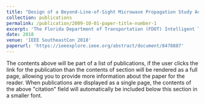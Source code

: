 ```yaml
---
title: "Design of a Beyond-Line-of-Sight Microwave Propagation Study Across the Gulf of Mexico"
collection: publications
permalink: /publication/2009-10-01-paper-title-number-1
excerpt: 'The Florida Department of Transportation (FDOT) Intelligent Transportation System (ITS) uses statewide, redundant, physically separate, fiber and microwave communications networks for mission critical services. However, there are two specific geographical regions that do not support redundant, physically separate networks. These two regions are the Florida panhandle and the Florida Keys. It may be possible to remove this vulnerability and implement a redundant communication path by utilizing a beyond Line-of-Sight(b-LoS) microwave link. A b-LoS microwave link uses the atmospheric evaporative duct which can be present immediately above large bodies of water. A propagation study project is underway that will investigate using this evaporative duct to create a 500-mile microwave link, across the Gulf of Mexico, between Key West and Destin, Florida. Such a link could potentially create an opportunity to introduce redundancy for both vulnerable geographic regions at the same time. This study will require the remote operation of two temporary microwave propagation test stations over an extended period. The separate transmit and receive test stations will use two candidate microwave frequencies for one-way link tests between the two locations. At the end of the propagation study, the results will be published and recommendations on next steps will be presented to the FDOT.'
date: 2018
venue: 'IEEE SoutheastCon 2018'
paperurl: 'https://ieeexplore.ieee.org/abstract/document/8478887'
---
```


The contents above will be part of a list of publications, if the user clicks the link for the publication than the contents of section will be rendered as a full page, allowing you to provide more information about the paper for the reader. When publications are displayed as a single page, the contents of the above "citation" field will automatically be included below this section in a smaller font.
